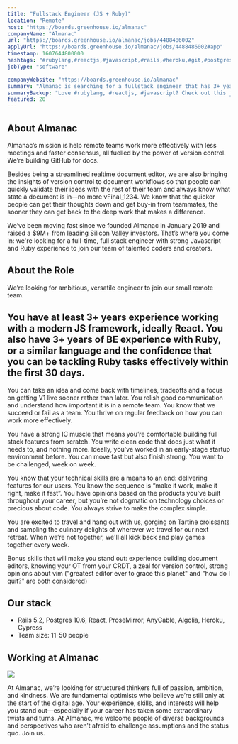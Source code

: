 ```yaml
---
title: "Fullstack Engineer (JS + Ruby)"
location: "Remote"
host: "https://boards.greenhouse.io/almanac"
companyName: "Almanac"
url: "https://boards.greenhouse.io/almanac/jobs/4488486002"
applyUrl: "https://boards.greenhouse.io/almanac/jobs/4488486002#app"
timestamp: 1607644800000
hashtags: "#rubylang,#reactjs,#javascript,#rails,#heroku,#git,#postgresql,#rest"
jobType: "software"

companyWebsite: "https://boards.greenhouse.io/almanac"
summary: "Almanac is searching for a fullstack engineer that has 3+ years experience working with a modern JS framework, ideally React."
summaryBackup: "Love #rubylang, #reactjs, #javascript? Check out this job post!"
featured: 20
---
```


## About Almanac

Almanac’s mission is help remote teams work more effectively with less meetings and faster consensus, all fuelled by the power of version control. We’re building GitHub for docs.

Besides being a streamlined realtime document editor, we are also bringing the insights of version control to document workflows so that people can quickly validate their ideas with the rest of their team and always know what state a document is in—no more vFinal\_1234. We know that the quicker people can get their thoughts down and get buy-in from teammates, the sooner they can get back to the deep work that makes a difference.

We’ve been moving fast since we founded Almanac in January 2019 and raised a $9M+ from leading Silicon Valley investors. That’s where you come in: we're looking for a full-time, full stack engineer with strong Javascript and Ruby experience to join our team of talented coders and creators.

## About the Role

We’re looking for ambitious, versatile engineer to join our small remote team.

## You have at least 3+ years experience working with a modern JS framework, ideally React. You also have **3+ years of BE experience with Ruby**, or a similar language and the confidence that you can be tackling Ruby tasks effectively within the first 30 days.

You can take an idea and come back with timelines, tradeoffs and a focus on getting V1 live sooner rather than later. You relish good communication and understand how important it is in a remote team. You know that we succeed or fail as a team. You thrive on regular feedback on how you can work more effectively.

You have a strong IC muscle that means you’re comfortable building full stack features from scratch. You write clean code that does just what it needs to, and nothing more. Ideally, you’ve worked in an early-stage startup environment before. You can move fast but also finish strong. You want to be challenged, week on week.

You know that your technical skills are a means to an end: delivering features for our users. You know the sequence is “make it work, make it right, make it fast”. You have opinions based on the products you’ve built throughout your career, but you’re not dogmatic on technology choices or precious about code. You always strive to make the complex simple.

You are excited to travel and hang out with us, gorging on Tartine croissants and sampling the culinary delights of wherever we travel for our next retreat. When we’re not together, we'll all kick back and play games together every week.

Bonus skills that will make you stand out: experience building document editors, knowing your OT from your CRDT, a zeal for version control, strong opinions about vim ("greatest editor ever to grace this planet" and "how do I quit?" are both considered)

## Our stack

*   Rails 5.2, Postgres 10.6, React, ProseMirror, AnyCable, Algolia, Heroku, Cypress
*   Team size: 11-50 people

## Working at Almanac

**![](https://i.imgur.com/8dZPbbY.jpg)**

At Almanac, we’re looking for structured thinkers full of passion, ambition, and kindness. We are fundamental optimists who believe we’re still only at the start of the digital age. Your experience, skills, and interests will help you stand out—especially if your career has taken some extraordinary twists and turns. At Almanac, we welcome people of diverse backgrounds and perspectives who aren’t afraid to challenge assumptions and the status quo. Join us.
